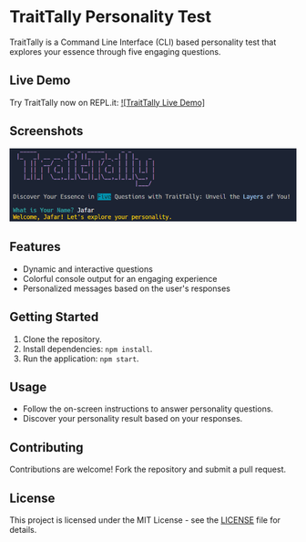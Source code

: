 # TraitTally Personality Test

TraitTally is a Command Line Interface (CLI) based personality test that explores your essence through five engaging questions.

## Live Demo

Try TraitTally now on REPL.it: [![TraitTally Live Demo]](https://replit.com/@prabhanjansahu5/personality-test?embed=1&output=1)

## Screenshots

![Project Screenshot](./project_screenshot.png)

## Features

- Dynamic and interactive questions
- Colorful console output for an engaging experience
- Personalized messages based on the user's responses

## Getting Started

1. Clone the repository.
2. Install dependencies: `npm install`.
3. Run the application: `npm start`.

## Usage

- Follow the on-screen instructions to answer personality questions.
- Discover your personality result based on your responses.

## Contributing

Contributions are welcome! Fork the repository and submit a pull request.

## License

This project is licensed under the MIT License - see the [LICENSE](LICENSE) file for details.
